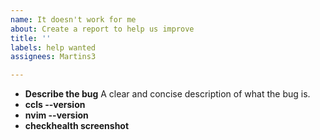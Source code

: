 ```yaml
---
name: It doesn't work for me
about: Create a report to help us improve
title: ''
labels: help wanted
assignees: Martins3

---
```


- **Describe the bug**
A clear and concise description of what the bug is.
- **ccls --version**
- **nvim --version**
- **checkhealth screenshot**
